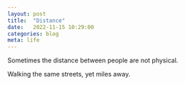 ```yaml
---
layout: post
title:  "Distance"
date:   2022-11-15 10:29:00
categories: blog
meta: life
---
```


Sometimes the distance between people are not physical.

Walking the same streets, yet miles away. 
